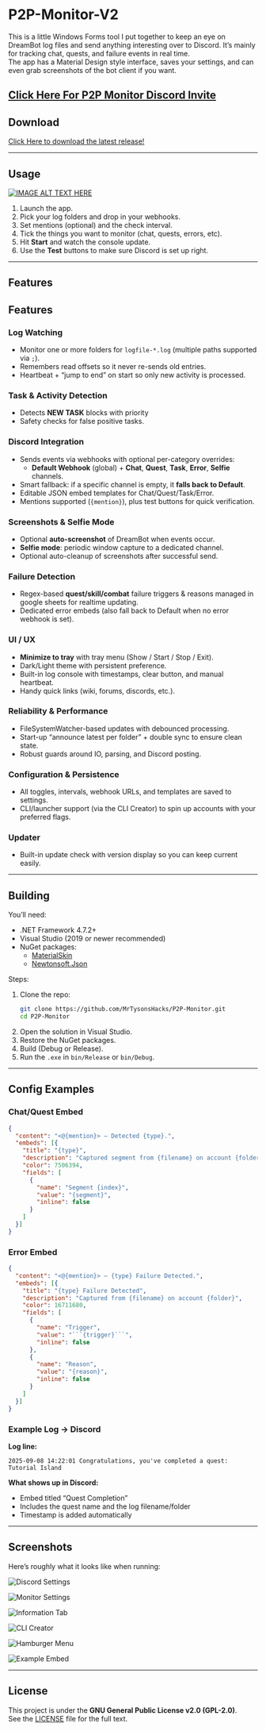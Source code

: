 # P2P-Monitor-V2

This is a little Windows Forms tool I put together to keep an eye on DreamBot log files and send anything interesting over to Discord. It’s mainly for tracking chat, quests, and failure events in real time.  
The app has a Material Design style interface, saves your settings, and can even grab screenshots of the bot client if you want.

## [Click Here For P2P Monitor Discord Invite](https://discord.gg/EpuaMTCzx5)

## Download

[Click Here to download the latest release!](https://github.com/MrTysonsHacks/P2P-Monitor/releases/latest)

---
## Usage

[![IMAGE ALT TEXT HERE](https://i.imgur.com/w24sqZM.png)](https://www.youtube.com/watch?v=52tY_gN0mcM)

1. Launch the app.  
2. Pick your log folders and drop in your webhooks.  
3. Set mentions (optional) and the check interval.  
4. Tick the things you want to monitor (chat, quests, errors, etc).  
5. Hit **Start** and watch the console update.  
6. Use the **Test** buttons to make sure Discord is set up right. 
 
---

## Features

## Features

### Log Watching
- Monitor one or more folders for `logfile-*.log` (multiple paths supported via `;`).
- Remembers read offsets so it never re-sends old entries.
- Heartbeat + “jump to end” on start so only new activity is processed.

### Task & Activity Detection
- Detects **NEW TASK** blocks with priority
- Safety checks for false positive tasks.

### Discord Integration
- Sends events via webhooks with optional per-category overrides:
  - **Default Webhook** (global) + **Chat**, **Quest**, **Task**, **Error**, **Selfie** channels.
- Smart fallback: if a specific channel is empty, it **falls back to Default**.
- Editable JSON embed templates for Chat/Quest/Task/Error.
- Mentions supported (`{mention}`), plus test buttons for quick verification.

### Screenshots & Selfie Mode
- Optional **auto-screenshot** of DreamBot when events occur.
- **Selfie mode**: periodic window capture to a dedicated channel.
- Optional auto-cleanup of screenshots after successful send.

### Failure Detection
- Regex-based **quest/skill/combat** failure triggers & reasons managed in google sheets for realtime updating.
- Dedicated error embeds (also fall back to Default when no error webhook is set).

### UI / UX
- **Minimize to tray** with tray menu (Show / Start / Stop / Exit).
- Dark/Light theme with persistent preference.
- Built-in log console with timestamps, clear button, and manual heartbeat.
- Handy quick links (wiki, forums, discords, etc.).

### Reliability & Performance
- FileSystemWatcher-based updates with debounced processing.
- Start-up “announce latest per folder” + double sync to ensure clean state.
- Robust guards around IO, parsing, and Discord posting.

### Configuration & Persistence
- All toggles, intervals, webhook URLs, and templates are saved to settings.
- CLI/launcher support (via the CLI Creator) to spin up accounts with your preferred flags.

### Updater
- Built-in update check with version display so you can keep current easily.

---

## Building

You’ll need:
- .NET Framework 4.7.2+  
- Visual Studio (2019 or newer recommended)  
- NuGet packages:
  - [MaterialSkin](https://github.com/IgnaceMaes/MaterialSkin)  
  - [Newtonsoft.Json](https://www.newtonsoft.com/json)  

Steps:
1. Clone the repo:
   ```bash
   git clone https://github.com/MrTysonsHacks/P2P-Monitor.git
   cd P2P-Monitor
   ```
2. Open the solution in Visual Studio.  
3. Restore the NuGet packages.  
4. Build (Debug or Release).  
5. Run the `.exe` in `bin/Release` or `bin/Debug`.  

---

## Config Examples

### Chat/Quest Embed
```json
{
  "content": "<@{mention}> – Detected {type}.",
  "embeds": [{
    "title": "{type}",
    "description": "Captured segment from {filename} on account {folder}",
    "color": 7506394,
    "fields": [
      {
        "name": "Segment {index}",
        "value": "{segment}",
        "inline": false
      }
    ]
  }]
}
```

### Error Embed
```json
{
  "content": "<@{mention}> – {type} Failure Detected.",
  "embeds": [{
    "title": "{type} Failure Detected",
    "description": "Captured from {filename} on account {folder}",
    "color": 16711680,
    "fields": [
      {
        "name": "Trigger",
        "value": "```{trigger}```",
        "inline": false
      },
      {
        "name": "Reason",
        "value": "{reason}",
        "inline": false
      }
    ]
  }]
}
```

### Example Log → Discord
**Log line:**
```
2025-09-08 14:22:01 Congratulations, you've completed a quest: Tutorial Island
```

**What shows up in Discord:**  
- Embed titled “Quest Completion”  
- Includes the quest name and the log filename/folder  
- Timestamp is added automatically  

---

## Screenshots

Here’s roughly what it looks like when running:

![Discord Settings](https://i.imgur.com/Pys43YR.png) 

![Monitor Settings](https://i.imgur.com/SXxEzay.png)  

![Information Tab](https://i.imgur.com/58pWLRP.png)  

![CLI Creator](https://i.imgur.com/n3fRtOu.png)

![Hamburger Menu](https://i.imgur.com/h3EUP8n.png)

![Example Embed](https://i.imgur.com/V31OXqe.png)

---

## License

This project is under the **GNU General Public License v2.0 (GPL-2.0)**.  
See the [LICENSE](LICENSE) file for the full text.  
